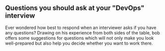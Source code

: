 ## Questions you should ask at your "DevOps" interview

Ever wondered how best to respond when an interviewer asks if you have any questions? Drawing on his experience from both sides of the table, bob offers some suggestions for questions which will not only make you look well-prepared but also help you decide whether you want to work there.

